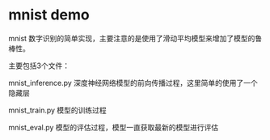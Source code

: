 # mnist demo

mnist 数字识别的简单实现，主要注意的是使用了滑动平均模型来增加了模型的鲁棒性。

主要包括3个文件：

mnist_inference.py   深度神经网络模型的前向传播过程，这里简单的使用了一个隐藏层

mnist_train.py   模型的训练过程

mnist_eval.py   模型的评估过程，模型一直获取最新的模型进行评估
